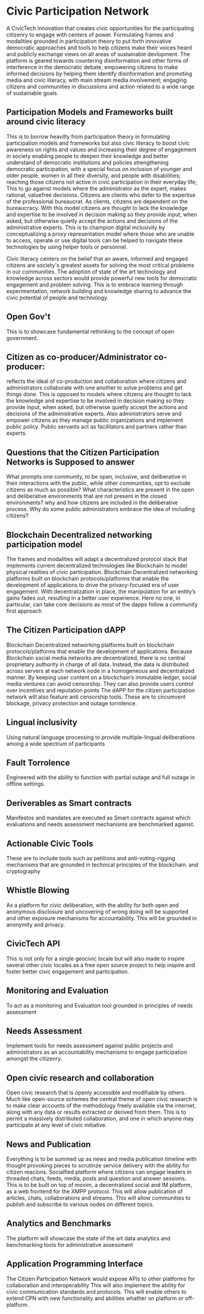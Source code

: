 # Civic Participation Network
A CivicTech innovation that creates civic opportunities for the participating citizenry to engage with centers of power. Formulating frames and modalities grounded in participation theory to put forth innovative democratic approaches and tools to help citizens make their voices heard and publicly exchange views on all areas of sustainable devlopment. The platform is geared towards countering disinformation and other forms of interference in the democratic debate, empowering citizens to make informed decisions by helping them identify disinformation and promoting media and civic literacy, with main stream media involvement; engaging citizens and communities in discussions and action related to a wide range of sustainable goals.

## Participation Models and Frameworks built around civic literacy
This is to borrow heavilty from participation theory in formulating participation models and frameworks but also civic literacy to boost civic awareness on rights and values and increasing their degree of engagement in society enabling people to deepen their knowledge and better understand of democratic institutions and policies strengthening democratic participation, with a special focus on inclusion of younger and older people, women in all their diversity, and people with disabilities; reaching those citizens not active in civic participation in their everyday life;
This to go against models where the administrator as the expert, makes rational, valuefree decisions. Citizens are clients who defer to the expertise of the professional bureaucrat. As clients, citizens are dependent on the bureaucracy. With this model citizens are thought to lack the knowledge and expertise to be involved in decision making so they provide input, when asked, but otherwise quietly accept the actions and decisions of the administrative experts.
This is to champion digital inclusivity by conceptualizing a proxy representation model where those who are unable to access, operate or use digital tools can be helped to navigate these technologies by using helper tools or personnel. 

Civic literacy centers on the belief that an aware, informed and engaged citizens are society's greatest assets for solving the most critical problems in our communities. The adoption of state of the art technology and knowledge across sectors would provide powerful new tools for democratic engagement and problem solving. This is to embrace learning through experimentation, network building and knowledge sharing to advance the civic potential of people and technology.

## Open Gov't
This is to showcase fundamental rethinking to the concept of open government.

## Citizen as co-producer/Administrator co-producer: 
reflects the ideal of co-production and collaboration where citizens and administrators collaborate with one another to solve problems and get things done. This is opposed to models where citizens are thought to lack the knowledge and expertise to be involved in decision making so they provide input, when asked, but otherwise quietly accept the actions and decisions of the administrative experts. Also administrators serve and empower citizens as they manage public organizations and implement public policy. Public servants act as facilitators and partners rather than experts.

## Questions that the Citizen Participation Networks is Supposed to answer
What prompts one community, to be open, inclusive, and deliberative in their interactions with the public, while other communities, opt to exclude citizens as much as possible? What characteristics are present in the open and deliberative environments that are not present in the closed environments? why and how citizens are included in the deliberative process. Why do some public administrators embrace the idea of including citizens? 

## Blockchain Decentralized networking participation model
The frames and modalities will adapt a decentralized protocol stack that implements current decentralized technologies like Blockchain to model physical realities of civic participation. Blockchain Decentralized networking platforms built on blockchain protocols/platforms that enable the development of applications to drive the privacy-focused era of user engagement.
With decentralization in place, the manipulation for an entity’s gains fades out, resulting in a better user experience. Here no one, in particular, can take core decisions as most of the dapps follow a community first approach

## The Citizen Participation dAPP
Blockchain Decentralized networking platforms built on blockchain protocols/platforms that enable the development of applications. Because Blockchain social media networks are decentralized, there is no central proprietary authority in charge of all data. Instead, the data is distributed across servers at each network node in a homogeneous and decentralized manner. By keeping user content on a blockchain’s immutable ledger, social media ventures can avoid censorship. They can also provide users control over incentives and reputation points
The dAPP for the citizen participation network will also feature anti censorship tools. These are to circumvent blockage, privacy protection and outage torrolence. 
 
## Lingual inclusivity
Using natural language processing to provide multiple-lingual deliberations among a wide spectrum of participants 

## Fault Torrolence
Engineered with the ability to function with partial outage and full outage in offline settings.

## Deriverables as Smart contracts
Manifestos and mandates are executed as Smart contracts against which  evaluations and needs assessment mechanisms are benchmarked against. 

## Actionable Civic Tools
These are to include tools such as petitions and anti-voting-rigging mechanisms that are grounded in technical principles of the blockchain. 
and cryptography 

## Whistle Blowing
As a platform for civic deliberation, with the ability for both open and anonymous disclosure and uncovering of wrong doing will be supported and other exposure mechanisms for accountability. This will be grounded in anonymity and privacy. 

## CivicTech API
This is not only for a single geocivic locale but will also made to inspire several other civic locales as a free open source project to help inspire and foster better civic engagement and participation.

## Monitoring and Evaluation
To act as a monitoring and Evaluation tool grounded in principles of needs assessment 

## Needs Assessment 
Implement tools for needs assessment against public projects and administrators as an accountability mechanisms to engage participation amongst the citizenry. 

## Open civic research and collaboration
Open civic research that is openly accessible and modifiable by others. 
Much like open-source schemes the central theme of open civic research is to make clear accounts of the methodology freely available via the internet, along with any data or results extracted or derived from them. 
This is to permit a massively distributed collaboration, and one in which anyone may participate at any level of civic initiative.

## News and Publication
Everything is to be summed up as news and media publication timeline with thought provoking pieces to scrutinze service delivery with the ability for citizen reacions. Socialfied platform where citizens can engage leaders in threaded chats, feeds, media, posts and question and answer sessions. This is to be built on top of movim, a decentralized social and IM platform, as a web frontend for the XMPP protocol. This will allow publication of articles, chats, collaborations and streams. This will allow communities to publish and subscribe to various nodes on different topics. 

## Analytics and Benchmarks
The platform will showcase the state of the art data analytics and benchmarking tools for administrative assessment 

## Application Programming Interface
The Citizen Participation Network would expose APIs to other platforms for collaboration and interoperability 
This will also implement the ability for civic communication standards and protocols. This will enable others to extend CPN with new functionality and abilities whather on platform or off-platform.


